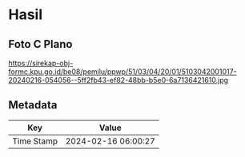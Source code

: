 # Hasil

## Foto C Plano

https://sirekap-obj-formc.kpu.go.id/be08/pemilu/ppwp/51/03/04/20/01/5103042001017-20240216-054056--5ff2fb43-ef82-48bb-b5e0-6a7136421610.jpg


## Metadata

| Key        | Value               |
| ---------- | ------------------- |
| Time Stamp | 2024-02-16 06:00:27 |



